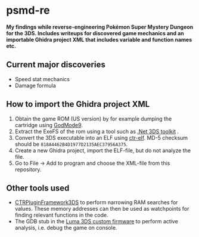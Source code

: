 
# psmd-re
**My findings while reverse-engineering Pokémon Super Mystery Dungeon for the 3DS. Includes writeups for discovered game mechanics and an importable Ghidra project XML that includes variable and function names etc.**

## Current major discoveries
- Speed stat mechanics
- Damage formula

## How to import the Ghidra project XML
1. Obtain the game ROM (US version) by for example dumping the cartridge using [GodMode9](https://github.com/d0k3/GodMode9).
2. Extract the ExeFS of the rom using a tool such as [.Net 3DS toolkit](https://projectpokemon.org/home/forums/topic/39082-net-3ds-toolkit-extract-and-repack-3ds-roms-and-cias/) .
3. Convert the 3DS executable into an ELF using [ctr-elf](https://github.com/archshift/ctr-elf). MD-5 checksum should be `818A4462B4D1977D2135AEC37956A375`.
4. Create a new Ghidra project, import the ELF-file, but do not analyze the file.
5. Go to File -> Add to program and choose the XML-file from this repository.

## Other tools used

- [CTRPluginFramework3DS](https://www.gamebrew.org/wiki/CTRPluginFramework_3DS) to perform narrowing RAM searches for values. These memory addresses can then be used as watchpoints for finding relevant functions in the code.
- The GDB stub in the [Luma 3DS custom firmware](https://github.com/LumaTeam/Luma3DS) to perform active analysis, i.e. debug the game on console.
